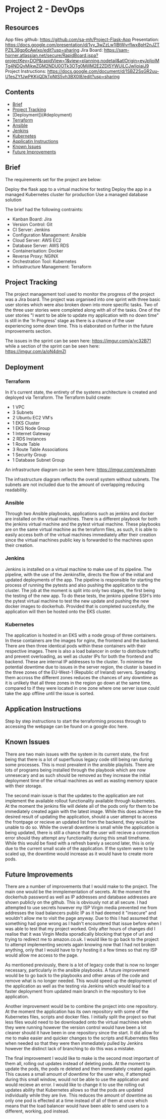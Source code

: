 # Project 2 - DevOps

## Resources

App files github:  https://github.com/sa-mh/Project-Flask-App
Presentation: https://docs.google.com/presentation/d/1yy_3wZzLw1IBtWvrflwx8pH2nJZTPZIL38gp6cAwIxo/edit?usp=sharing
Jira Board: https://sam-horner.atlassian.net/secure/RapidBoard.jspa?projectKey=DOP&rapidView=1&view=planning.nodetail&atlOrigin=eyJpIjoiMTg4NDQyMjkwZGM2NDU0OTk3OTg0MjllM2E2ZDI5YWUiLCJwIjoiaiJ9
Project Instructions: https://docs.google.com/document/d/1SBZ2SsGR2uu-U1esZYfJwPKKjiQDkTpNtS5vh3BX0I8/edit?usp=sharing

## Contents

* [Brief](#brief)
* [Project Tracking](#project-tracking)
* [Deployment])(#deployment)
 * [Terraform](#terraform)
 * [Ansible](#ansible)
 * [Jenkins](#jenkins)
 * [Kubernetes](#kubernetes)
* [Applicatin Instructions](#application-instructions)
* [Known Issues](#known-issues)
* [Future Improvements](#future-improvements)

## Brief
 
The requirements set for the project are below:
 
Deploy the flask app to a virtual machine for testing
Deploy the app in a managed Kubernetes cluster for production
Use a managed database solution
 
The brief had the following contraints:
 
 * Kanban Board: Jira
 * Version Control: Git
 * CI Server: Jenkins
 * Configuration Management: Ansible
 * Cloud Server: AWS EC2
 * Database Server: AWS RDS
 * Containerisation: Docker
 * Reverse Proxy: NGINX
 * Orchestration Tool: Kubernetes
 * Infrastructure Management: Terraform

## Project Tracking

The project management tool used to monitor the progress of the project was a Jira board. The project was organised into one sprint with three basic user stories which were also broken down into more specific tasks. Two of the three user stories were completed along with all of the tasks. One of the user stories "I want to be able to update my application with no down time"  is still in the 'In Progress' stage as there is a chance of the user experiencing some down time. This is elaborated on further in the future improvements section. 

The issues in the sprint can be seen here: https://imgur.com/a/vc32B71
while a section of the sprint can be seen here: https://imgur.com/a/oN4dmZl

## Deployment

### Terraform 

In it's current state, the entirety of the systems architecture is created and deployed via Terraform. The Terraform build create:

 * 1 VPC
 * 3 Subnets
 * 2 Ubuntu EC2 VM's
 * 1 EKS Cluster
 * 1 EKS Node Group 
 * 1 Internet Gateway
 * 2 RDS Instances
 * 1 Route Table
 * 3 Route Table Associations
 * 1 Security Group
 * 1 Database Subnet Group

An infrastructure diagram can be seen here: https://imgur.com/wwnJmen

The infrastructure diagram reflects the overall system without subnets. The subnets are not included due to the amount of overlapping reducing readability.

### Ansible

Through two Ansible playbooks, applications such as jenkins and docker are installed on the virtual machines. There is a different playbook for both the jenkins virtual machine and the pytest virtual machine. These playbooks are on the same virtual machine as the terraform files, as such, it is able to easily access both of the virtual machines immediately after their creation since the virtual machines public key is forwarded to the machines upon their creation.

### Jenkins

Jenkins is installed on a virtual machine to make use of its pipeline. The pipeline, with the use of the Jenkinsfile, directs the flow of the initial and updated deployments of the app. The pipeline is responsible for starting the process of running the pytests and also pushing the application to the cluster. The job at the moment is split into only two stages, the first being the testing of the new app. To do these tests, the jenkins pipeline SSH's into the pytest virtual machine to test the new update and pushing the new docker images to dockerhub. Provided that is completed succesfully, the application will then be hosted onto the EKS cluster. 

### Kubernetes

The application is hosted in an EKS with a node group of three containers. In these containers are the images for nginx, the frontend and the backend. There are then three identical pods within these containers with their respective images. There is also a load balancer in order to distribute traffic and prevent overloading, as well as cluster IPs for both the frontend and backend. These are internal IP addresses to the cluster. To minimise the potential downtime due to issues in the server region, the cluster is based in the three zones of the EU-West-1 (Republic of Ireland) servers. Spreading them accross the different zones reduces the chances of any downtime as it is unlikely that all three zones in the region go down at the same time, compared to if they were located in one zone where one server issue could take the app offline until the issue is sorted.

## Application Instructions

Step by step instructions to start the terraforming process through to accessing the webpage can be found on a google doc here.

## Known Issues

There are two main issues with the system in its current state, the first being that there is a lot of superfluous legacy code still being ran during some processes. This is most prevalent in the ansible playlists. There are lots of programs being installed through the playbook which are now unnesecary and as such should be removed as they increase the initial deployment time of the virtual machines as well as wasting memory space with their storage. 

The second main issue is that the updates to the application are not implement the available rollout functionality available through kubernetes. At the moment the jenkins file will delete all of the pods only for them to be immediately created again with the latest image. While this does achieve the desired result of updating the application, should a user attempt to access the frontpage or recieve an updated list from the backend, they would be unable to do so. While the overall downtime is small while the application is being updated, there is still a chance that the user will recieve a connection error should they attempt any functionality during this small timeframe. While this would be fixed with a refresh barely a second later, this is only due to the current small scale of the application. If the system were to be scaled up, the downtime would increase as it would have to create more pods.

## Future Improvements

There are a number of improvements that I would make to the project. The main one would be the immplementation of secrets. At the moment the dockerhub password as well as IP addresses and database addresses are shown publicly on the github. This is obviously not at all secure. I had attempted to use secrets however my ISP Virgin media prevented me from addresses the load balancers public IP as it had deemed it "insecure" and wouldn't allow me to visit the page anyway. Due to this I had assumed that something had gone wrong as I hadn't encountered that issue before when I was able to test that my project worked. Only after hours of changes did I realise that it was Virgin Media sporadically blocking that type of url and trying to redirect me to amazon.co.uk. I would like to go back to the project to attempt implementing secrets again knowing now that I had not broken anything, only that I would have to try hosting it a few times so that my ISP would allow me access to the page.

As mentioned previously, there is a lot of legacy code that is now no longer necessary, particularly in the ansible playbooks. A future improvement would be to go back to the playbooks and other areas of the code and remove what is no longer needed. This would speed up the deployment of the application as well as the testing via Jenkins which would lead to a faster deployment from updated main branch in the repository to live application.

Another improvement would be to combine the project into one repository. At the moment the application has its own repository with some of the Kubernetes files, scripts and docker files. I initially split the project so that less files would need to be downloaded onto the virtual machines when they were running however the version control would have been a lot cleaner should it have been in one repository since the start. It did allow for me to make easier and quicker changes to the scripts and Kubernetes files when needed so that they were then immediately pulled by Jenkins however the distinct lack of branching to do this was a mistake.

The final improvement I would like to make is the second most important of them all, rolling out updates instead of deleting pods. At the moment to update the pods, the pods re deleted and then immediately created again. This causes a small amount of downtime for the user who, if attempted during this small window, would not be able to use the application and would recieve an error. I would like to change it to use the rolling out updates ability that Kubernetes allows so that the pods are updated individually while they are live. This reduces the amount of downtime as only one pod is effected at a time instead of all of them at once which means that the load balancer would have been able to send users to a different, working, pod instead.  
